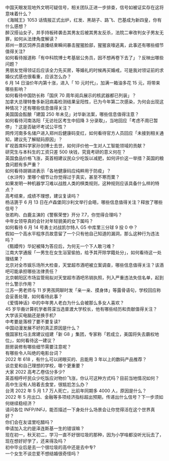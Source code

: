 中国天眼发现地外文明可疑信号，相关团队正进一步排查，信号如被证实存在这将意味着什么？  
《海贼王》1053 话情报正式出炉，红发、黑胡子、路飞、巴基成为新四皇，你有什么感想？  
醉汉搭讪女子，并手持板砖袭击其男友后被其男友反杀，法院二审改判女子男友无罪，如何从法律角度解读？  
郑州一景区饲养员直播结束瞬间暴击猩猩脸部，猩猩哀嚎逃离，此事还有哪些细节值得关注?  
如何看待报道称「有中科院博士考基层公务员，因不想再卷下去了」？反映出哪些问题？  
男朋友觉得领证后应该全力先买房，等婚礼的时候再买婚戒，可是我对领证前的求婚仪式感也很看重，应该怎么办？  
6 月 14 日油价年内第十涨，进入「 10 元时代」，加满一箱油多花 15 元，将带来哪些影响？  
如何看待中国防长称「国庆 70 周年阅兵展示的核武器都已列装」？  
加拿大总理特鲁多新冠病毒检测结果呈阳性，已为今年第二次感染，为何会出现这种情况？还有哪些信息值得关注？  
美国国会酝酿「建国 250 年未见」对华新法案，哪些信息值得注意？  
如何看待河南洛阳「无访社区考生中招降 3 分录取」，当地回应「考虑不周已暂停」？这是否破坏考试公平性？  
网传河南多名储户进入郑州后健康码变红，如何看待官方人员回应「未接到相关通知，建议先了解赋码原因」？  
旷视首席科学家孙剑博士去世，如何评价他一生对人工智能领域的贡献？  
研究生与本科生的工资只差 500 块钱，究竟考研的意义何在？  
英国食品价格飞涨，英首相建议民众少吃饭以减肥，如何评价这一举措？英国的粮食问题有多严重？  
如何看待胡锡进表示「各地健康码应纯粹用于防疫」？  
《水浒传》里哪个细节让你觉得过于真实，甚至不寒而栗？  
如果发明一种机器学习难以战胜人类的棋类规则，这种规则应该具备什么样的特点？  
高考结束，成绩不理想，建议复读吗？  
杨洁篪于 6 月 13 日在卢森堡同沙利文举行会晤，哪些信息值得关注？释放了哪些信号？  
张若昀、白鹿主演的《警察荣誉》开分 7.7，你觉得合理吗？  
中年女领导真的会针对年轻貌美的女下属吗？  
如何看待 6 月 14 号勇士对战凯尔特人 G5 中库里三分球 9 投 0 中？  
假如一个高水平程序员故意留了一个只有他自己知道的漏洞，那么这种行为违法吗？  
《甄嬛传》华妃被降为答应后，为何无一个下人敢刁难？  
江南大学通报「一男生在女生浴室偷拍，给予其开除学籍处分」，如何看待这一处理结果？  
北京对全市娱乐场所大检查，天堂超市酒吧被立案调查，哪些信息值得关注？该酒吧可能承担哪些法律责任？  
北京朝阳区市场监管局拟对天堂超市酒吧吊销执照，列入严重违法失信名单，起到什么警示作用？  
江苏一男老师与 11 岁男孩网聊时发「亲一亲、摸身体」等露骨语句，学校回应称会妥善处理，如何看待此事？  
《爱情神话》中的中年男人老白为什么会被那么多女人喜欢？  
45 岁华裔计算机学者蒋濛当选普渡大学校长，他有哪些经历和贡献值得关注？  
大学该买电脑还是换手机?  
中考要是落榜了要不要复读?  
中国动漫发展不好的真正原因是什么？  
俄国家杜马主席建议组建「新 G8 」集团，专家称「若成立，美国将失去霸权地位」，如何看待这一建议？  
厨房装修有哪些细节需要注意呢？  
有哪些令人叫绝的电影台词？  
2022 年 618 ，有什么可以闭眼买的、且能用 3 年以上的数码产品推荐？  
谈恋爱和自己理想的学校，哪个更重要？  
大家 2022 高考乙卷估分多少?  
英首相呼吁民众少吃饭应对物价飞涨，你认可这种方式吗？目前当地情况如何？  
高中生没有人陪着去食堂，很尴尬怎么办？  
台湾 2022 年 5 月 1.7 万人死亡，比前年同期多 4000 人，原因是什么？  
2022 年 5 月出口、金融等多项经济指标超出预期，传递出什么信号？下一步须如何继续稳经济？  
请问各位 INFP/INFJ，能否描述一下身处什么场景会让你觉得活在这个世界真好？  
你们会在友谊里吃醋吗？  
申请加入北约是泽连斯基一生的错误嘛？  
现在初一，秋天初二，学习一直不好很垃圾的那种，因为小学啥都没听光玩去了，现在想好好学了，还来得及吗？  
初中毕业后是去一个很垃圾的高中还是去中专?  
一个女生不谈恋爱不想结婚很奇怪吗？  
